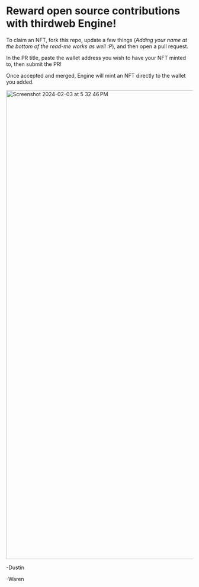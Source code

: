 # Reward open source contributions with thirdweb Engine!

To claim an NFT, fork this repo, update a few things (_Adding your name at the bottom of the read-me works as well :P_), and then open a pull request. 

In the PR title, paste the wallet address you wish to have your NFT minted to, then submit the PR!

Once accepted and merged, Engine will mint an NFT directly to the wallet you added. 

<img width="1264" alt="Screenshot 2024-02-03 at 5 32 46 PM" src="https://github.com/DustinTurska/github-Engine-rewards/assets/135719141/e0a85a45-ccdb-436b-a118-8d06cc089f08">

-Dustin

-Waren
